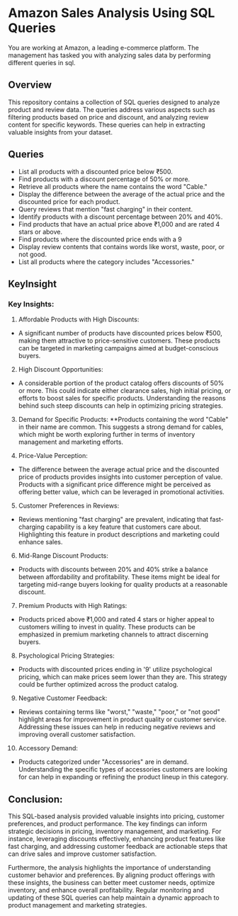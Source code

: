 # Amazon Sales Analysis Using SQL Queries
You are working at Amazon, a leading e-commerce platform. The management has tasked you with analyzing sales data by performing different queries in sql.

## Overview
This repository contains a collection of SQL queries designed to analyze product and review data. The queries address various aspects such as filtering products based on price and discount, and analyzing review content for specific keywords. These queries can help in extracting valuable insights from your dataset.

## Queries
* List all products with a discounted price below ₹500.
* Find products with a discount percentage of 50% or more.
* Retrieve all products where the name contains the word "Cable."
* Display the difference between the average of the actual price and the discounted price for each product.
* Query reviews that mention "fast charging" in their content.
* Identify products with a discount percentage between 20% and 40%.
* Find products that have an actual price above ₹1,000 and are rated 4 stars or above.
* Find products where the discounted price ends with a 9
* Display review contents that contains words like worst, waste, poor, or not good.
* List all products where the category includes "Accessories."
## KeyInsight
### Key Insights:
1. Affordable Products with High Discounts:
* A significant number of products have discounted prices below ₹500, making them attractive to price-sensitive customers. These products can be targeted in marketing campaigns aimed at budget-conscious buyers.
  
2. High Discount Opportunities:
* A considerable portion of the product catalog offers discounts of 50% or more. This could indicate either clearance sales, high initial pricing, or efforts to boost sales for specific products. Understanding the reasons behind such steep discounts can help in optimizing pricing strategies.
  
3. Demand for Specific Products:
**Products containing the word "Cable" in their name are common. This suggests a strong demand for cables, which might be worth exploring further in terms of inventory management and marketing efforts.

4. Price-Value Perception:
* The difference between the average actual price and the discounted price of products provides insights into customer perception of value. Products with a significant price difference might be perceived as offering better value, which can be leveraged in promotional activities.
  
5. Customer Preferences in Reviews:
* Reviews mentioning "fast charging" are prevalent, indicating that fast-charging capability is a key feature that customers care about. Highlighting this feature in product descriptions and marketing could enhance sales.
  
6. Mid-Range Discount Products:
* Products with discounts between 20% and 40% strike a balance between affordability and profitability. These items might be ideal for targeting mid-range buyers looking for quality products at a reasonable discount.
  
7. Premium Products with High Ratings:
* Products priced above ₹1,000 and rated 4 stars or higher appeal to customers willing to invest in quality. These products can be emphasized in premium marketing channels to attract discerning buyers.

8. Psychological Pricing Strategies:
* Products with discounted prices ending in '9' utilize psychological pricing, which can make prices seem lower than they are. This strategy could be further optimized across the product catalog.

9. Negative Customer Feedback:
* Reviews containing terms like "worst," "waste," "poor," or "not good" highlight areas for improvement in product quality or customer service. Addressing these issues can help in reducing negative reviews and improving overall customer satisfaction.
  
10. Accessory Demand:
* Products categorized under "Accessories" are in demand. Understanding the specific types of accessories customers are looking for can help in expanding or refining the product lineup in this category.
## Conclusion:
This SQL-based analysis provided valuable insights into pricing, customer preferences, and product performance. The key findings can inform strategic decisions in pricing, inventory management, and marketing. For instance, leveraging discounts effectively, enhancing product features like fast charging, and addressing customer feedback are actionable steps that can drive sales and improve customer satisfaction.

Furthermore, the analysis highlights the importance of understanding customer behavior and preferences. By aligning product offerings with these insights, the business can better meet customer needs, optimize inventory, and enhance overall profitability. Regular monitoring and updating of these SQL queries can help maintain a dynamic approach to product management and marketing strategies.
